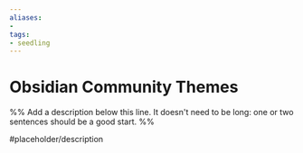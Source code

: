 ```yaml
---
aliases: 
- 
tags:
- seedling
---
```


# Obsidian Community Themes

%% Add a description below this line. It doesn't need to be long: one or two sentences should be a good start. %%

#placeholder/description 
